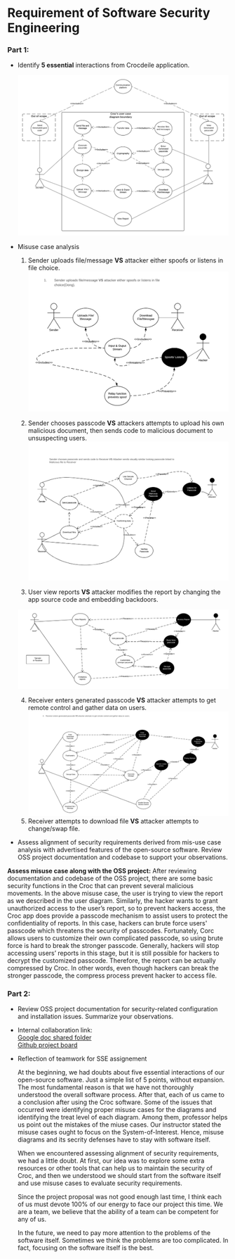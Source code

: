 # Requirement of Software Security Engineering

### Part 1: 
* Identify **5 essential** interactions from Crocdeile application.

  ![User case diagram](image/Userdiagram2.png)

* Misuse case analysis
  1. Sender uploads file/message **VS** attacker either spoofs or listens in file choice.
  ![Misuse of uploading phase](image/micase2.png)
  
  2. Sender chooses passcode **VS** attackers attempts to upload his own malicious document, then sends code to malicious document to unsuspecting users. 
  ![Misuse of receivers passcode](image/MisuseCase2.png)
  
  3. User view reports **VS** attacker modifies the report by changing the app source code and embedding backdoors.
  
  ![Misuse of view report](image/misusereport3.png)
  
  4. Receiver enters generated passcode **VS** attacker attempts to get remote control and gather data on users.
  ![Misuse of receivers passcode](image/MisuseCase4.jpeg)
  5. Receiver attempts to download file **VS** attacker attempts to change/swap file.


* Assess alignment of security requirements derived from mis-use case analysis with advertised features of the open-source software. Review OSS project documentation and         codebase to support your observations. 

 **Assess misuse case along with the OSS project:** After reviewing documentation and codebase of the OSS project, there are some basic security functions in the Croc that can   prevent several malicious movements. In the above misuse case, the user is trying to view the report as we described in the user diagram. Similarly, the hacker wants to         grant unauthorized access to the user’s report, so to prevent hackers access, the Croc app does provide a passcode mechanism to assist users to protect the confidentiality of   reports. In this case, hackers can brute force users' passcode which threatens the security of passcodes. Fortunately, Corc allows users to customize their own complicated     passcode, so using brute force is hard to break the stronger passcode. Generally, hackers will stop accessing users’ reports in this stage, but it is still possible for         hackers to decrypt the customized passcode. Therefore, the report can be actually compressed by Croc. In other words, even though hackers can break the stronger passcode, the   compress process prevent hacker to access file.
 
  
### Part 2: 
* Review OSS project documentation for security-related configuration and installation issues. Summarize your observations.


* Internal collaboration link:  
  [Google doc shared folder](https://drive.google.com/drive/folders/1KaGGMMrWPBGJOGmv-B71ekzhYPtE84PG)  
  [Github project board](https://github.com/ZexiXin/CYBR8420/projects/1)


* Reflection of teamwork for SSE assignement

  At the beginning, we had doubts about five essential interactions of our open-source software. Just a simple list of 5 points, without expansion. 
  The most fundamental reason is that we have not thoroughly understood the overall software process. After that, each of us came to a conclusion after using the Croc software.
  Some of the issues that occurred were identifying proper misuse cases for the diagrams and identifying the treat level of each diagram. Among them, professor helps us           point out the mistakes of the miuse cases. Our instructor stated the misuse cases ought to focus on the System-of-Interest. Hence, misuse diagrams and its secrity defenses     have to stay with software itself.
  
  When we encountered assessing alignment of security requirements, we had a little doubt. At first, our idea was to explore some extra resources or other tools that can help     us to maintain the security of Croc, and then we understood we should start from the software itself and use misuse cases to evaluate security requirements.

  Since the project proposal was not good enough last time, I think each of us must devote 100% of our energy to face our project this time. 
  We are a team, we believe that the ability of a team can be competent for any of us.
  
  In the future, we need to pay more attention to the problems of the software itself. Sometimes we think the problems are too complicated. In fact, focusing on the software     itself is the best.
